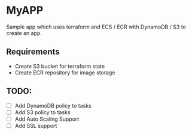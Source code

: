 # MyAPP

Sample app which uses terraform and ECS / ECR with DynamoDB / S3 to create an app.

## Requirements

- Create S3 bucket for terraform state
- Create ECR repository for image storage

## TODO:

- [ ] Add DynamoDB policy to tasks
- [ ] Add S3 policy to tasks
- [ ] Add Auto Scaling Support
- [ ] Add SSL support
